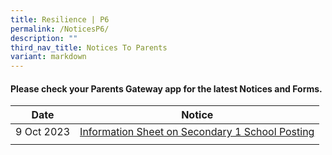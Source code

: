 ```yaml
---
title: Resilience | P6
permalink: /NoticesP6/
description: ""
third_nav_title: Notices To Parents
variant: markdown
---
```

#### Please check your **Parents Gateway** app for the latest Notices and Forms.



| Date | Notice |
| --- | ----- |
| 9 Oct 2023 | [Information Sheet on Secondary 1 School Posting](/files/Letter%20to%20parents/Term%204/s1%20posting%20infosheet_2023.pdf) |
| | |